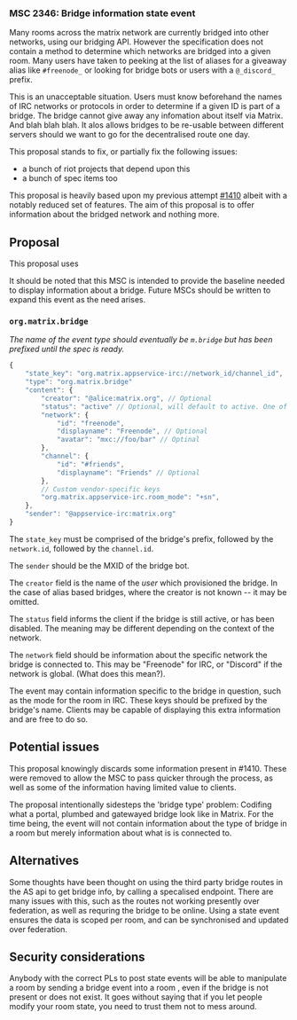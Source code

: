 ### MSC 2346: Bridge information state event

Many rooms across the matrix network are currently bridged into other networks, using our bridging API.
However the specification does not contain a method to determine which networks are bridged into a given
room. Many users have taken to peeking at the list of aliases for a giveaway alias like `#freenode_` or
looking for bridge bots or users with a `@_discord_` prefix.

This is an unacceptable situation. Users must know beforehand the names of IRC networks or protocols in order
to determine if a given ID is part of a bridge. The bridge cannot give away any infomation about itself
via Matrix. And blah blah blah. It alos allows bridges to be re-usable between different servers should we
want to go for the decentralised route one day.

This proposal stands to fix, or partially fix the following issues:
 - a bunch of riot projects that depend upon this
 - a bunch of spec items too

This proposal is heavily based upon my previous attempt [#1410](https://github.com/matrix-org/matrix-doc/issues/1410)
albeit with a notably reduced set of features. The aim of this proposal is to offer information about the
bridged network and nothing more.

## Proposal

This proposal uses

It should be noted that this MSC is intended to provide the baseline needed to display information about
a bridge. Future MSCs should be written to expand this event as the need arises.

### `org.matrix.bridge`

*The name of the event type should eventually be `m.bridge` but has been prefixed until the spec is ready.*

```js
{
    "state_key": "org.matrix.appservice-irc://network_id/channel_id",
    "type": "org.matrix.bridge"
    "content": {
        "creator": "@alice:matrix.org", // Optional
        "status": "active" // Optional, will default to active. One of "active", "disabled".
        "network": {
            "id": "freenode",
            "displayname": "Freenode", // Optional
            "avatar": "mxc://foo/bar" // Optinal
        },
        "channel": {
            "id": "#friends",
            "displayname": "Friends" // Optional
        },
        // Custom vendor-specific keys
        "org.matrix.appservice-irc.room_mode": "+sn",
    },
    "sender": "@appservice-irc:matrix.org"
}
```

The `state_key` must be comprised of the bridge's prefix, followed by the `network.id`, followed by the `channel.id`.

The `sender` should be the MXID of the bridge bot.

The `creator` field is the name of the *user* which provisioned the bridge. In the case of alias based bridges, where the
creator is not known -- it may be omitted.

The `status` field informs the client if the bridge is still active, or has been disabled. The meaning may be different
depending on the context of the network.

The `network` field should be information about the specific network the bridge is connected to. This may be "Freenode" for IRC,
or "Discord" if the network is global. (What does this mean?).

The event may contain information specific to the bridge in question, such as the mode for the room in IRC. These keys
should be prefixed by the bridge's name. Clients may be capable of displaying this extra information and are free to do so.

## Potential issues

This proposal knowingly discards some information present in #1410. These were removed to allow the MSC to pass quicker
through the process, as well as some of the information having limited value to clients.

The proposal intentionally sidesteps the 'bridge type' problem: Codifing what a portal, plumbed and gatewayed bridge look
like in Matrix. For the time being, the event will not contain information about the type of bridge in a room but merely
information about what is is connected to.

## Alternatives

Some thoughts have been thought on using the third party bridge routes in the AS api to get bridge info,
by calling a specalised endpoint. There are many issues with this, such as the routes not working presently
over federation, as well as requring the bridge to be online. Using a state event ensures the data is scoped
per room, and can be synchronised and updated over federation.

## Security considerations

Anybody with the correct PLs to post state events will be able to manipulate a room by sending a bridge
event into a room , even if the bridge is not present or does not exist. It goes without saying that if
you let people modify your room state, you need to trust them not to mess around.
